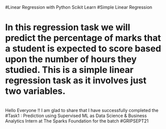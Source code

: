 #Linear Regression with Python Scikit Learn
#Simple Linear Regression
<br><h1>In this regression task we will predict the percentage of marks that a student is expected to score based upon the number of hours they studied. This is a simple linear regression task as it involves just two variables.</h1></br>
Hello Everyone !!
I am glad to share that I have successfully completed the #Task1 : Prediction using Supervised ML as Data Science & Business Analytics Intern at The Sparks Foundation for the batch #GRIPSEPT21

